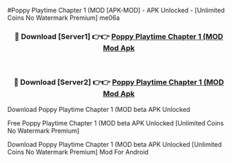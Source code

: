 #Poppy Playtime Chapter 1 (MOD [APK-MOD] - APK Unlocked - [Unlimited Coins No Watermark Premium] me06a



<div align="center">

<h3>🔴 Download [Server1] 👉👉 <a href="https://momento.my/?title=Poppy_Playtime_Chapter_1_(MOD">Poppy Playtime Chapter 1 (MOD Mod Apk</a></h3><br>

<h3>🔴 Download [Server2] 👉👉 <a href="https://momento.my/?title=Poppy_Playtime_Chapter_1_(MOD">Poppy Playtime Chapter 1 (MOD Mod Apk</a></h3>
</div>



Download Poppy Playtime Chapter 1 (MOD beta APK Unlocked

Free Poppy Playtime Chapter 1 (MOD beta APK Unlocked [Unlimited Coins No Watermark Premium]

Download Poppy Playtime Chapter 1 (MOD beta APK Unlocked [Unlimited Coins No Watermark Premium] Mod For Android
